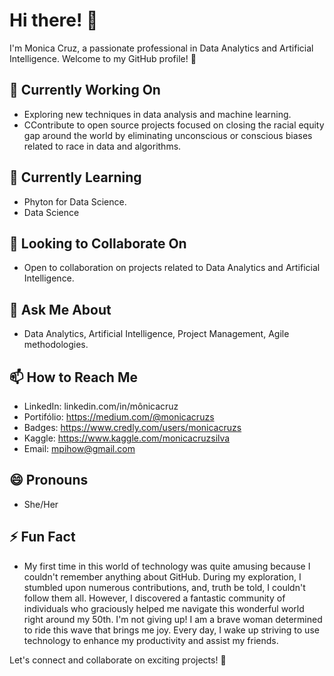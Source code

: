 

# Hi there! 👋

I'm Monica Cruz, a passionate professional in Data Analytics and Artificial Intelligence. Welcome to my GitHub profile! 🚀

## 🔭 Currently Working On
- Exploring new techniques in data analysis and machine learning.
- CContribute to open source projects focused on closing the racial equity gap around the world by eliminating unconscious or conscious biases related to race in data and algorithms.

## 🌱 Currently Learning
- Phyton for Data Science.
- Data Science

## 👯 Looking to Collaborate On
- Open to collaboration on projects related to Data Analytics and Artificial Intelligence.

## 💬 Ask Me About
- Data Analytics, Artificial Intelligence, Project Management, Agile methodologies.

## 📫 How to Reach Me
- LinkedIn: linkedin.com/in/mônicacruz
- Portifólio: https://medium.com/@monicacruzs
- Badges: https://www.credly.com/users/monicacruzs
- Kaggle:  https://www.kaggle.com/monicacruzsilva
- Email: mpihow@gmail.com

## 😄 Pronouns
- She/Her

## ⚡ Fun Fact
- My first time in this world of technology was quite amusing because I couldn't remember anything about GitHub. During my exploration, I stumbled upon numerous contributions, and, truth be told, I couldn't follow them all. However, I discovered a fantastic community of individuals who graciously helped me navigate this wonderful world right around my 50th. I'm not giving up! I am a brave woman determined to ride this wave that brings me joy. Every day, I wake up striving to use technology to enhance my productivity and assist my friends.


Let's connect and collaborate on exciting projects! 🤝

